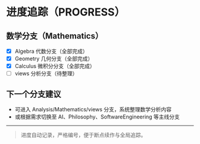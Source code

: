 # 进度追踪（PROGRESS）

## 数学分支（Mathematics）

- [x] Algebra 代数分支（全部完成）
- [x] Geometry 几何分支（全部完成）
- [x] Calculus 微积分分支（全部完成）
- [ ] views 分析分支（待整理）

## 下一个分支建议

- 可进入 Analysis/Mathematics/views 分支，系统整理数学分析内容
- 或根据需求切换至 AI、Philosophy、SoftwareEngineering 等主线分支

---

> 进度自动记录，严格编号，便于断点续作与全局追踪。
